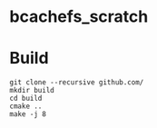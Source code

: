 bcachefs_scratch
================

 


# Build

    
    git clone --recursive github.com/ 
    mkdir build
    cd build
    cmake ..
    make -j 8


    


